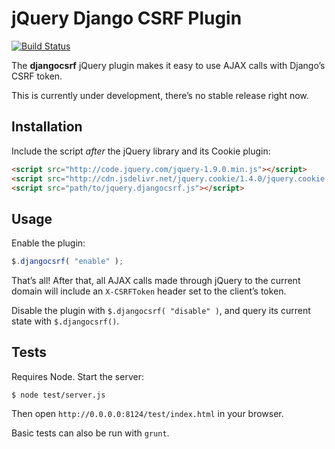 # jQuery Django CSRF Plugin

[![Build Status](https://travis-ci.org/bfontaine/jquery-djangocsrf.svg?branch=master)](https://travis-ci.org/bfontaine/jquery-djangocsrf)

The **djangocsrf** jQuery plugin makes it easy to use AJAX calls with Django’s
CSRF token.

This is currently under development, there’s no stable release right now.

## Installation

Include the script *after* the jQuery library and its Cookie plugin:

```html
<script src="http://code.jquery.com/jquery-1.9.0.min.js"></script>
<script src="http://cdn.jsdelivr.net/jquery.cookie/1.4.0/jquery.cookie.min.js"></script>
<script src="path/to/jquery.djangocsrf.js"></script>
```

## Usage

Enable the plugin:

```js
$.djangocsrf( "enable" );
```

That’s all! After that, all AJAX calls made through jQuery to the current
domain will include an `X-CSRFToken` header set to the client’s token.

Disable the plugin with `$.djangocsrf( "disable" )`, and query its current
state with `$.djangocsrf()`.

## Tests

Requires Node. Start the server:

	$ node test/server.js

Then open `http://0.0.0.0:8124/test/index.html` in your browser.

Basic tests can also be run with `grunt`.
